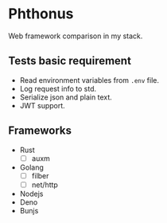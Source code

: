 # Phthonus

Web framework comparison in my stack.

## Tests basic requirement

- Read environment variables from `.env` file.
- Log request info to std.
- Serialize json and plain text.
- JWT support.

## Frameworks

- Rust
  - [ ] auxm
- Golang
  - [ ] filber
  - [ ] net/http
- Nodejs
- Deno
- Bunjs
